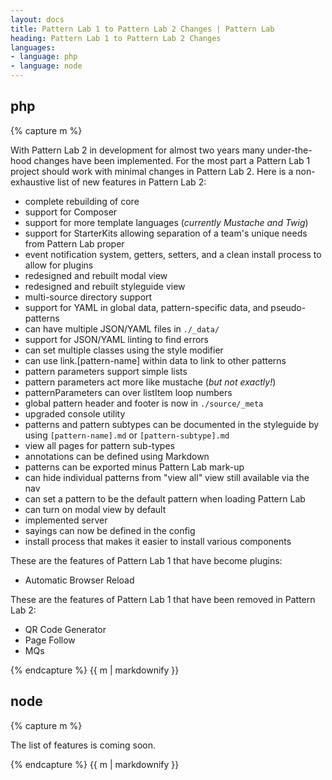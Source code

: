 ```yaml
---
layout: docs
title: Pattern Lab 1 to Pattern Lab 2 Changes | Pattern Lab
heading: Pattern Lab 1 to Pattern Lab 2 Changes
languages:
- language: php
- language: node
---
```


<!--- start php -->

<div class="tabs__panel" id="php">
<h2 class="language-title">php</h2>

{% capture m %}

With Pattern Lab 2 in development for almost two years many under-the-hood changes have been implemented. For the most part a Pattern Lab 1 project should work with minimal changes in Pattern Lab 2. Here is a non-exhaustive list of new features in Pattern Lab 2:

* complete rebuilding of core
* support for Composer
* support for more template languages (_currently Mustache and Twig_)
* support for StarterKits allowing separation of a team's unique needs from Pattern Lab proper
* event notification system, getters, setters, and a clean install process to allow for plugins
* redesigned and rebuilt modal view
* redesigned and rebuilt styleguide view
* multi-source directory support
* support for YAML in global data, pattern-specific data, and pseudo-patterns
* can have multiple JSON/YAML files in `./_data/`
* support for JSON/YAML linting to find errors
* can set multiple classes using the style modifier
* can use link.[pattern-name] within data to link to other patterns
* pattern parameters support simple lists
* pattern parameters act more like mustache (_but not exactly!_)
* patternParameters can over listItem loop numbers
* global pattern header and footer is now in `./source/_meta`
* upgraded console utility
* patterns and pattern subtypes can be documented in the styleguide by using `[pattern-name].md` or `[pattern-subtype].md`
* view all pages for pattern sub-types
* annotations can be defined using Markdown
* patterns can be exported minus Pattern Lab mark-up
* can hide individual patterns from "view all" view still available via the nav
* can set a pattern to be the default pattern when loading Pattern Lab
* can turn on modal view by default
* implemented server
* sayings can now be defined in the config
* install process that makes it easier to install various components

These are the features of Pattern Lab 1 that have become plugins:

* Automatic Browser Reload

These are the features of Pattern Lab 1 that have been removed in Pattern Lab 2:

* QR Code Generator
* Page Follow
* MQs

{% endcapture %}
{{ m | markdownify }}

</div>

<!--- end php -->


<!--- start node-->

<div class="tabs__panel" id="node">
<h2 class="language-title">node</h2>

{% capture m %}


The list of features is coming soon.

{% endcapture %}
{{ m | markdownify }}

</div>
<!--- end node -->
